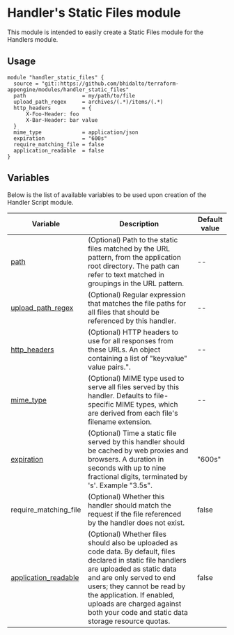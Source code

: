 # Handler's Static Files module

This module is intended to easily create a Static Files module for the Handlers module.

## Usage

```
module "handler_static_files" {
  source = "git::https://github.com/bhidalto/terraform-appengine/modules/handler_static_files"
  path                  = my/path/to/file
  upload_path_regex     = archives/(.*)/items/(.*)
  http_headers          = {
      X-Foo-Header: foo
      X-Bar-Header: bar value
  }
  mime_type             = application/json
  expiration            = "600s"
  require_matching_file = false
  application_readable  = false
}
```

## Variables

Below is the list of available variables to be used upon creation of the Handler Script module.

| Variable | Description | Default value|
| --- | --- | -- |
| [path](https://cloud.google.com/appengine/docs/standard/python/config/appref#handlers_url) | (Optional) Path to the static files matched by the URL pattern, from the application root directory. The path can refer to text matched in groupings in the URL pattern. | -- |
| [upload_path_regex](https://cloud.google.com/appengine/docs/standard/python/config/appref#handlers_upload) | (Optional) Regular expression that matches the file paths for all files that should be referenced by this handler. | -- |
| [http_headers](https://cloud.google.com/appengine/docs/standard/python/config/appref#handlers_http_headers) | (Optional) HTTP headers to use for all responses from these URLs. An object containing a list of "key:value" value pairs.". | -- |
| [mime_type](https://cloud.google.com/appengine/docs/standard/python/config/appref#handlers_mime_type) | (Optional) MIME type used to serve all files served by this handler. Defaults to file-specific MIME types, which are derived from each file's filename extension. | -- |
| [expiration](https://cloud.google.com/appengine/docs/standard/python/config/appref#handlers_expiration) | (Optional) Time a static file served by this handler should be cached by web proxies and browsers. A duration in seconds with up to nine fractional digits, terminated by 's'. Example "3.5s". | "600s" |
| require_matching_file | (Optional) Whether this handler should match the request if the file referenced by the handler does not exist. | false |
| [application_readable](https://cloud.google.com/appengine/docs/standard/python/config/appref#handlers_application_readable) | (Optional) Whether files should also be uploaded as code data. By default, files declared in static file handlers are uploaded as static data and are only served to end users; they cannot be read by the application. If enabled, uploads are charged against both your code and static data storage resource quotas. | false |

